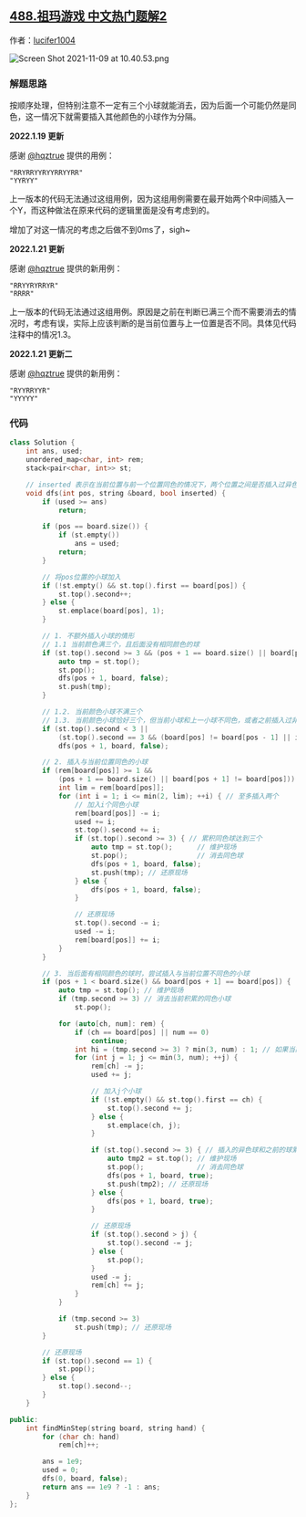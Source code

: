 ## [488.祖玛游戏 中文热门题解2](https://leetcode.cn/problems/zuma-game/solutions/100000/c-0ms-by-lucifer1004-ivwb)

作者：[lucifer1004](https://leetcode.cn/u/lucifer1004)

![Screen Shot 2021-11-09 at 10.40.53.png](https://pic.leetcode-cn.com/1636425667-aHamzt-Screen%20Shot%202021-11-09%20at%2010.40.53.png)

### 解题思路

按顺序处理，但特别注意不一定有三个小球就能消去，因为后面一个可能仍然是同色，这一情况下就需要插入其他颜色的小球作为分隔。

**2022.1.19 更新**

感谢 [@hqztrue](/u/hqztrue/) 提供的用例：

```
"RRYRRYYRYYRRYYRR"
"YYRYY"
```

上一版本的代码无法通过这组用例，因为这组用例需要在最开始两个R中间插入一个Y，而这种做法在原来代码的逻辑里面是没有考虑到的。

增加了对这一情况的考虑之后做不到0ms了，sigh~

**2022.1.21 更新**

感谢 [@hqztrue](/u/hqztrue/) 提供的新用例：

```
"RRYYRYRRYR"
"RRRR"
```

上一版本的代码无法通过这组用例。原因是之前在判断已满三个而不需要消去的情况时，考虑有误，实际上应该判断的是当前位置与上一位置是否不同。具体见代码注释中的情况1.3。

**2022.1.21 更新二**

感谢 [@hqztrue](/u/hqztrue/) 提供的新用例：

```
"RYYRRYYR"
"YYYYY"
```

### 代码

```cpp
class Solution {
    int ans, used;
    unordered_map<char, int> rem;
    stack<pair<char, int>> st;

    // inserted 表示在当前位置与前一个位置同色的情况下，两个位置之间是否插入过异色球
    void dfs(int pos, string &board, bool inserted) {
        if (used >= ans)
            return;

        if (pos == board.size()) {
            if (st.empty())
                ans = used;
            return;
        }

        // 将pos位置的小球加入
        if (!st.empty() && st.top().first == board[pos]) {
            st.top().second++;
        } else {
            st.emplace(board[pos], 1);
        }

        // 1. 不额外插入小球的情形
        // 1.1 当前颜色满三个，且后面没有相同颜色的球
        if (st.top().second >= 3 && (pos + 1 == board.size() || board[pos + 1] != board[pos])) {
            auto tmp = st.top();
            st.pop();
            dfs(pos + 1, board, false);
            st.push(tmp);
        }

        // 1.2. 当前颜色小球不满三个
        // 1.3. 当前颜色小球恰好三个，但当前小球和上一小球不同色，或者之前插入过非同色球，这说明初始情形为XX...X，之后中间的小球被消去，从而形成了XXX，这种情况是允许的。因为我们可改变消去的顺序。如果当前小球和上一小球同色，则说明初始情形为X...XX，此时假设右边还有X，则中间的XX要么结合左边的X，要么结合右边的X，不可能同时结合。如果当前小球数量已经达到四个，则不可能再积累更多同色球，因为最多只可能形成四连珠，五连珠在形成前至少有一边已经达到三个，是不可能形成的。
        if (st.top().second < 3 ||
            (st.top().second == 3 && (board[pos] != board[pos - 1] || inserted)))
            dfs(pos + 1, board, false);

        // 2. 插入与当前位置同色的小球
        if (rem[board[pos]] >= 1 &&
            (pos + 1 == board.size() || board[pos + 1] != board[pos])) {
            int lim = rem[board[pos]];
            for (int i = 1; i <= min(2, lim); ++i) { // 至多插入两个
                // 加入i个同色小球
                rem[board[pos]] -= i;
                used += i;
                st.top().second += i;
                if (st.top().second >= 3) { // 累积同色球达到三个
                    auto tmp = st.top();      // 维护现场
                    st.pop();                 // 消去同色球
                    dfs(pos + 1, board, false);
                    st.push(tmp); // 还原现场
                } else {
                    dfs(pos + 1, board, false);
                }

                // 还原现场
                st.top().second -= i;
                used -= i;
                rem[board[pos]] += i;
            }
        }

        // 3. 当后面有相同颜色的球时，尝试插入与当前位置不同色的小球
        if (pos + 1 < board.size() && board[pos + 1] == board[pos]) {
            auto tmp = st.top(); // 维护现场
            if (tmp.second >= 3) // 消去当前积累的同色小球
                st.pop();

            for (auto[ch, num]: rem) {
                if (ch == board[pos] || num == 0)
                    continue;
                int hi = (tmp.second >= 3) ? min(3, num) : 1; // 如果当前小球积累不足三个，则至多只插入一个分隔
                for (int j = 1; j <= min(3, num); ++j) {
                    rem[ch] -= j;
                    used += j;

                    // 加入j个小球
                    if (!st.empty() && st.top().first == ch) {
                        st.top().second += j;
                    } else {
                        st.emplace(ch, j);
                    }

                    if (st.top().second >= 3) { // 插入的异色球和之前的球累加达到了三个
                        auto tmp2 = st.top(); // 维护现场
                        st.pop();             // 消去同色球
                        dfs(pos + 1, board, true);
                        st.push(tmp2); // 还原现场
                    } else {
                        dfs(pos + 1, board, true);
                    }

                    // 还原现场
                    if (st.top().second > j) {
                        st.top().second -= j;
                    } else {
                        st.pop();
                    }
                    used -= j;
                    rem[ch] += j;
                }
            }

            if (tmp.second >= 3)
                st.push(tmp); // 还原现场
        }

        // 还原现场
        if (st.top().second == 1) {
            st.pop();
        } else {
            st.top().second--;
        }
    }

public:
    int findMinStep(string board, string hand) {
        for (char ch: hand)
            rem[ch]++;

        ans = 1e9;
        used = 0;
        dfs(0, board, false);
        return ans == 1e9 ? -1 : ans;
    }
};
```